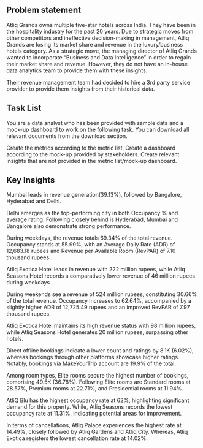 <h2 tabindex="-1" class="heading-element" dir="auto">Problem statement</h2>

Atliq Grands owns multiple five-star hotels across India. They have been in the hospitality industry for the past 20 years. Due to strategic moves from other competitors and ineffective decision-making in management, Atliq Grands are losing its market share and revenue in the luxury/business hotels category. As a strategic move, the managing director of Atliq Grands wanted to incorporate “Business and Data Intelligence” in order to regain their market share and revenue. However, they do not have an in-house data analytics team to provide them with these insights.

Their revenue management team had decided to hire a 3rd party service provider to provide them insights from their historical data.

<h2 tabindex="-1" class="heading-element" dir="auto">Task List</h2>

You are a data analyst who has been provided with sample data and a mock-up dashboard to work on the following task. You can download all relevant documents from the download section.

Create the metrics according to the metric list.
Create a dashboard according to the mock-up provided by stakeholders.
Create relevant insights that are not provided in the metric list/mock-up dashboard.

<h2 tabindex="-1" class="heading-element" dir="auto">Key Insights</h2>
Mumbai leads in revenue generation(39.13%), followed by Bangalore, Hyderabad and Delhi.


Delhi emerges as the top-performing city in both Occupancy % and average rating. Following closely behind is Hyderabad, Mumbai and Bangalore also demonstrate strong performance.

During weekdays, the revenue totals 69.34% of the total revenue. Occupancy stands at 55.99%, with an Average Daily Rate (ADR) of 12,683.18 rupees and Revenue per Available Room (RevPAR) of 7.10 thousand rupees.


Atliq Exotica Hotel leads in revenue with 222 million rupees, while Atliq Seasons Hotel records a comparatively lower revenue of 46 million rupees during weekdays


During weekends see a revenue of 524 million rupees, constituting 30.66% of the total revenue. Occupancy increases to 62.64%, accompanied by a slightly higher ADR of 12,725.49 rupees and an improved RevPAR of 7.97 thousand rupees.


Atliq Exotica Hotel maintains its high revenue status with 98 million rupees, while Atliq Seasons Hotel generates 20 million rupees, surpassing other hotels.


Direct offline bookings indicate a lower count and ratings by 8.1K (6.02%), whereas bookings through other platforms showcase higher ratings. Notably, bookings via MakeYourTrip account are 19.9% of the total.


Among room types, Elite rooms secure the highest number of bookings, comprising 49.5K (36.78%). Following Elite rooms are Standard rooms at 28.57%, Premium rooms at 22.71%, and Presidential rooms at 11.94%.


AtliQ Blu has the highest occupancy rate at 62%, highlighting significant demand for this property. While, Atliq Seasons records the lowest occupancy rate at 11.31%, indicating potential areas for improvement.


In terms of cancellations, Atliq Palace experiences the highest rate at 14.49%, closely followed by Atliq Gardens and Atliq City. Whereas, Atliq Exotica registers the lowest cancellation rate at 14.02%.
